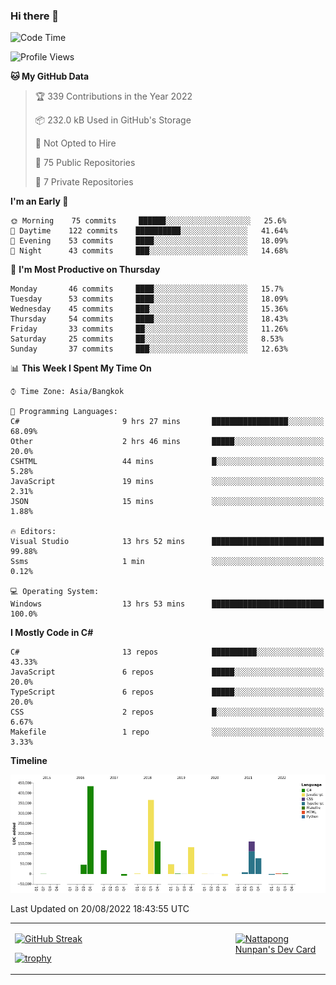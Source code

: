 ### Hi there 👋

<!--START_SECTION:waka-->
![Code Time](http://img.shields.io/badge/Code%20Time-260%20hrs%2014%20mins-blue)

![Profile Views](http://img.shields.io/badge/Profile%20Views-2-blue)

**🐱 My GitHub Data** 

> 🏆 339 Contributions in the Year 2022
 > 
> 📦 232.0 kB Used in GitHub's Storage 
 > 
> 🚫 Not Opted to Hire
 > 
> 📜 75 Public Repositories 
 > 
> 🔑 7 Private Repositories  
 > 
**I'm an Early 🐤** 

```text
🌞 Morning    75 commits     ██████░░░░░░░░░░░░░░░░░░░   25.6% 
🌆 Daytime    122 commits    ██████████░░░░░░░░░░░░░░░   41.64% 
🌃 Evening    53 commits     ████░░░░░░░░░░░░░░░░░░░░░   18.09% 
🌙 Night      43 commits     ███░░░░░░░░░░░░░░░░░░░░░░   14.68%

```
📅 **I'm Most Productive on Thursday** 

```text
Monday       46 commits     ████░░░░░░░░░░░░░░░░░░░░░   15.7% 
Tuesday      53 commits     ████░░░░░░░░░░░░░░░░░░░░░   18.09% 
Wednesday    45 commits     ███░░░░░░░░░░░░░░░░░░░░░░   15.36% 
Thursday     54 commits     ████░░░░░░░░░░░░░░░░░░░░░   18.43% 
Friday       33 commits     ██░░░░░░░░░░░░░░░░░░░░░░░   11.26% 
Saturday     25 commits     ██░░░░░░░░░░░░░░░░░░░░░░░   8.53% 
Sunday       37 commits     ███░░░░░░░░░░░░░░░░░░░░░░   12.63%

```


📊 **This Week I Spent My Time On** 

```text
⌚︎ Time Zone: Asia/Bangkok

💬 Programming Languages: 
C#                       9 hrs 27 mins       █████████████████░░░░░░░░   68.09% 
Other                    2 hrs 46 mins       █████░░░░░░░░░░░░░░░░░░░░   20.0% 
CSHTML                   44 mins             █░░░░░░░░░░░░░░░░░░░░░░░░   5.28% 
JavaScript               19 mins             ░░░░░░░░░░░░░░░░░░░░░░░░░   2.31% 
JSON                     15 mins             ░░░░░░░░░░░░░░░░░░░░░░░░░   1.88%

🔥 Editors: 
Visual Studio            13 hrs 52 mins      █████████████████████████   99.88% 
Ssms                     1 min               ░░░░░░░░░░░░░░░░░░░░░░░░░   0.12%

💻 Operating System: 
Windows                  13 hrs 53 mins      █████████████████████████   100.0%

```

**I Mostly Code in C#** 

```text
C#                       13 repos            ██████████░░░░░░░░░░░░░░░   43.33% 
JavaScript               6 repos             █████░░░░░░░░░░░░░░░░░░░░   20.0% 
TypeScript               6 repos             █████░░░░░░░░░░░░░░░░░░░░   20.0% 
CSS                      2 repos             █░░░░░░░░░░░░░░░░░░░░░░░░   6.67% 
Makefile                 1 repo              ░░░░░░░░░░░░░░░░░░░░░░░░░   3.33%

```


**Timeline**

![Chart not found](https://raw.githubusercontent.com/aixasz/aixasz/main/charts/bar_graph.png) 


 Last Updated on 20/08/2022 18:43:55 UTC
<!--END_SECTION:waka-->

<table>
<tr>
<td width="70%" valign="top">
 
 [![GitHub Streak](http://github-readme-streak-stats.herokuapp.com?user=aixasz&theme=github-dark&hide_border=true&date_format=%5BY%20%5DM%20j)](https://git.io/streak-stats)

 [![trophy](https://github-profile-trophy.vercel.app/?username=aixasz&theme=onedark)](https://github.com/ryo-ma/github-profile-trophy)
 </td>
<td width="30%" valign="top">
 
<a href="https://app.daily.dev/aixasz"><img src="https://api.daily.dev/devcards/403207936e6547c9a85ea449e9f3abe8.png?r=re8" alt="Nattapong Nunpan's Dev Card"/></a>

 </td>
</tr>
</table>
 
